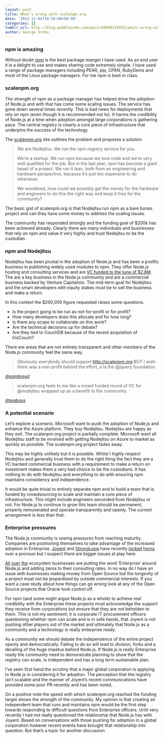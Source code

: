 ```yaml
---
layout: post
title: What's wrong with scalenpm.org
date: '2013-12-04T10:50:00+00:00'
categories: []
tumblr_url: http://blog.pebblecode.com/post/68968224935/whats-wrong-with-scalenpm-org
author: George Ornbo
---
```

<h3>npm is amazing</h3>

<p>Without doubt <a href="https://npmjs.org/">npm</a> is the best package manger I have used. As an end user it is a delight to use and makes sharing code extremely simple. I have used a range of package managers including PEAR, pip, CPAN, RubyGems and most of the Linux package managers. For me npm is best in class.</p>

<h3>scalenpm.org</h3>

<p>The strength of npm as a package manager has helped drive the adoption of Node.js and with that has come some scaling issues. The service has gone down several times recently. This is bad news for deployments that rely on npm (even though it is recommended not to). It harms the credibility of Node.js at a time when adoption amongst large corporations is gathering pace. The central registry is clearly a core piece of infrastructure that underpins the success of the technology.</p>

<p>The <a href="https://scalenpm.org/">scalenpm.org</a> site outlines the problem and proposes a solution</p>

<blockquote>
  <p>We are Nodejitsu. We run the npm registry service for you.</p>

  <p>We’re a startup. We run npm because we love node and we’re very well qualified for the job. But in the last year, npm has become a giant beast of a project. We run it lean, both from an engineering and hardware perspective, because it’s just too expensive to do otherwise.</p>

  <p>We wondered, how could we possibly get the money for the hardware and engineers to do this the right way and keep it free for the community?</p>
</blockquote>

<p>The basic gist of scalenpm.org is that Nodejitsu run npm as a bare bones project and can they have some money to address the scaling issues.</p>

<p>The community has responded strongly and the funding goal of $200k has been achieved already. Clearly there are many individuals and businesses that rely on npm and value it very highly and trust Nodejitsu to be the custodian.</p>

<h3>npm and Nodejitsu</h3>

<p>Nodejitsu has been pivotal in the adoption of Node.js and has been a prolific business in publishing widely used modules to npm. They offer Node.js hosting and consulting services and are <a href="http://www.crunchbase.com/company/nodejitsu">VC funded to the tune of $2.6M</a>. The are a key business in the Node.js community and are a commercial business backed by Venture Capitalists. The mid-term goal for Nodejitsu and the smart developers with equity stakes must be to sell the business and make a return.</p>

<p>In this context the $200,000 figure requested raises some questions.</p>

<ul><li>Is the project going to be run as not-for-profit or for profit?</li>
<li>How many developers does this allocate and for how long?</li>
<li>Is there any scope to collaborate on this work?</li>
<li>Are the technical decisions up for debate?</li>
<li>Are they tied to CouchDB because of the recent acquisition of IrisCouch?</li>
</ul><p>There are areas that are not entirely transparent and other members of the Node.js community feel the same way.</p>

<blockquote>
  <p>Obviously everybody should support <a href="http://scalenpm.org">http://scalenpm.org</a>  BUT I wish there was a non-profit behind the effort, a la the @jquery foundation</p>
</blockquote>

<p><cite><a href="https://twitter.com/sambreed/status/405788913664421888">@sambreed</a></cite></p>

<blockquote>
  <p>scalenpm.org  feels to me like a crowd funded round of VC for @nodejitsu wrapped up as a benefit to the community.</p>
</blockquote>

<p><cite><a href="https://twitter.com/teabass/status/405467400344068097">@teabass</a></cite></p>

<h3>A potential scenario</h3>

<p>Let&rsquo;s explore a scenario. Microsoft want to push the adoption of Node.js and enhance the Azure platform. They buy Nodejitsu. Nodejitsu are happy as they exit. The scalenpm.org project is partially complete. Microsoft want all Nodejitsu staff to be involved with getting Nodejitsu on Azure to market as quickly as possible. The scalenpm.org project fades away.</p>

<p>This may be highly unlikely but it is possible. Whilst I highly respect Nodejitsu and generally trust them to do the right thing the fact they are a VC backed commercial business with a requirement to make a return on investment makes them a very bad choice to be the custodians. It has nothing to do with Nodejitsu and everything to do with ensuring npm maintains consistency and independence.</p>

<p>It would be quite trivial to entirely separate npm and to build a team that is funded by crowdsourcing to scale and maintain a core piece of infrastructure. This might include engineers seconded from Nodejitsu or not. For Node.js to continue to grow this team should be permanent, properly remunerated and operate transparently and openly. The current arrangement is less than that.</p>

<h3>Enterprise pressures</h3>

<p>The Node.js community is seeing pressures from reaching maturity. Companies are positioning themselves to take advantage of the increased adoption in Enterprise. <a href="http://www.joyent.com/">Joyent</a> and <a href="http://strongloop.com/">StrongLoop</a> have recently <a href="http://www.joyent.com/blog/the-power-of-a-pronoun">locked</a> <a href="http://strongloop.com/strongblog/collaboration-not-derision-in-the-node-community/">horns</a> over a pronoun but I suspect there are bigger issues at play here.</p>

<p><a href="http://www.joyent.com/blog/production-node-js-core-support-for-all">All</a> <a href="https://www.nodejitsu.com/enterprise/npm/">over</a> <a href="http://strongloop.com/strongblog/announcing-strongloop-node-1-0-ga-an-enterprise-ready-node-js-distribution/">the</a> ecosystem businesses are putting the word &lsquo;Enterprise&rsquo; around Node.js and adding zeros to their consulting rates. In no way do I have an issue with businesses making money from Open Source but the longevity of a project must not be jeopardised by outside commercial interests. If you want a case study about how things can go wrong look at any of the Open Source projects that Oracle took control off.</p>

<p>For npm (and some might argue Node.js as a whole) to achieve real credibility with the Enterprise these projects must acknowledge the support they receive from corporations but ensure that they are not beholden to them. This is not my sentiment; it is corporate IT procurement officers questioning whether npm can scale and is in safe hands, that Joyent is not pushing other players out of the market and ultimately that Node.js as a community and a technology is really enterprise ready.</p>

<p>As a community we should debate the independence of the entire project openly and democratically.  Failing to do so will lead to division, forks and a derailing of the huge impetus behind Node.js. If Node.js is really Enterprise ready the community need to demonstrate planning to show that the registry can scale, is independent and has a long term sustainable plan.</p>

<p>I&rsquo;ve seen first hand the scrutiny that a major global corporation is applying to Node.js in considering it for adoption. The perception that the registry isn&rsquo;t scalable and the manner of Joyent&rsquo;s recent communications have provided some poor PR recently and has been noted.</p>

<p>On a positive note the speed with which scalenpm.org reached the funding target shows the strength of the community. My opinion is that creating an independent team that runs and maintains npm would be the first step towards responding to difficult questions from Enterprise officers. Until very recently I had not really questioned the relationship that Node.js has with Joyent. Based on conversations with those pushing for adoption in a global corporation however recent events have brought that relationship into question. But that&rsquo;s a topic for another discussion.</p>
